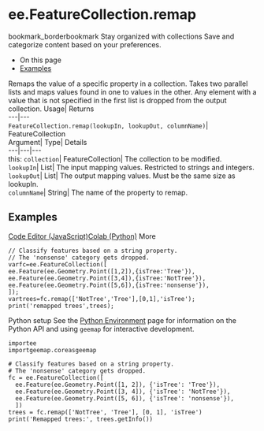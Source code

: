  
#  ee.FeatureCollection.remap
bookmark_borderbookmark Stay organized with collections  Save and categorize content based on your preferences. 
  * On this page
  * [Examples](https://developers.google.com/earth-engine/apidocs/ee-featurecollection-remap#examples)


Remaps the value of a specific property in a collection. Takes two parallel lists and maps values found in one to values in the other. Any element with a value that is not specified in the first list is dropped from the output collection. 
Usage| Returns  
---|---  
`FeatureCollection.remap(lookupIn, lookupOut, columnName)`| FeatureCollection  
Argument| Type| Details  
---|---|---  
this: `collection`| FeatureCollection| The collection to be modified.  
`lookupIn`| List| The input mapping values. Restricted to strings and integers.  
`lookupOut`| List| The output mapping values. Must be the same size as lookupIn.  
`columnName`| String| The name of the property to remap.  
## Examples
[Code Editor (JavaScript)](https://developers.google.com/earth-engine/apidocs/ee-featurecollection-remap#code-editor-javascript-sample)[Colab (Python)](https://developers.google.com/earth-engine/apidocs/ee-featurecollection-remap#colab-python-sample) More
```
// Classify features based on a string property.
// The 'nonsense' category gets dropped.
varfc=ee.FeatureCollection([
ee.Feature(ee.Geometry.Point([1,2]),{isTree:'Tree'}),
ee.Feature(ee.Geometry.Point([3,4]),{isTree:'NotTree'}),
ee.Feature(ee.Geometry.Point([5,6]),{isTree:'nonsense'}),
]);
vartrees=fc.remap(['NotTree','Tree'],[0,1],'isTree');
print('remapped trees',trees);
```
Python setup
See the [ Python Environment](https://developers.google.com/earth-engine/guides/python_install) page for information on the Python API and using `geemap` for interactive development.
```
importee
importgeemap.coreasgeemap
```
```
# Classify features based on a string property.
# The 'nonsense' category gets dropped.
fc = ee.FeatureCollection([
  ee.Feature(ee.Geometry.Point([1, 2]), {'isTree': 'Tree'}),
  ee.Feature(ee.Geometry.Point([3, 4]), {'isTree': 'NotTree'}),
  ee.Feature(ee.Geometry.Point([5, 6]), {'isTree': 'nonsense'}),
  ])
trees = fc.remap(['NotTree', 'Tree'], [0, 1], 'isTree')
print('Remapped trees:', trees.getInfo())
```

